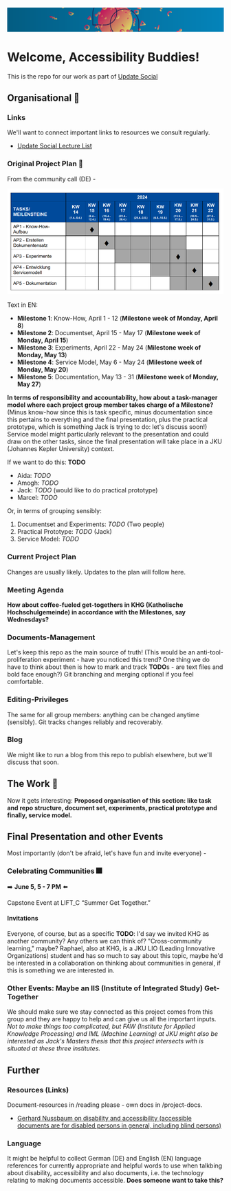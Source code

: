 ![Banner Courtesy of LIT, Linz Institute of Technology](_stash/img/banner.png)

# Welcome, Accessibility Buddies!

This is the repo for our work as part of [Update Social](https://updatesocial.org/)

## Organisational :telescope:

### Links

We'll want to connect important links to resources we consult regularly.

* [Update Social Lecture List](https://www.jku.at/lit-open-innovation-center/open-innovation-in-science/lehre-und-weiterbildung/updatesocial/)

### Original Project Plan :1234:

From the community call (DE) -

![Original Project Plan with milestones graphically from the call, text follows below](_stash/img/community_call_project_plan.png)

Text in EN:

* **Milestone 1**: Know-How, April 1 - 12 (**Milestone week of Monday, April 8**)
* **Milestone 2**: Documentset, April 15 - May 17 (**Milestone week of Monday, April 15**)
* **Milestone 3**: Experiments, April 22 - May 24 (**Milestone week of Monday, May 13**)
* **Milestone 4**: Service Model, May 6 - May 24 (**Milestone week of Monday, May 20**)
* **Milestone 5**: Documentation, May 13 - 31 (**Milestone week of Monday, May 27**)

**In terms of responsibility and accountability, how about a task-manager model where each project group member takes charge of a Milestone?** (Minus know-how since this is task specific, minus documentation since this pertains to everything and the final presentation, plus the practical prototype, which is something Jack is trying to do: let's discuss soon!) Service model might particularly relevant to the presentation and could draw on the other tasks, since the final presentation will take place in a JKU (Johannes Kepler University) context.

If we want to do this: **TODO**

* Aida: *TODO*
* Amogh: *TODO*
* Jack: *TODO* (would like to do practical prototype)
* Marcel: *TODO*

Or, in terms of grouping sensibly:

1. Documentset and Experiments: *TODO* (Two people)
2. Practical Prototype: *TODO* (Jack)
3. Service Model: *TODO* 

### Current Project Plan

Changes are usually likely. Updates to the plan will follow here.

### Meeting Agenda

**How about coffee-fueled get-togethers in KHG (Katholische Hochschulgemeinde) in accordance with the Milestones, say Wednesdays?**

### Documents-Management

Let's keep this repo as the main source of truth! (This would be an anti-tool-proliferation experiment - have you noticed this trend? One thing we do have to think about then is how to mark and track **TODO**s - are text files and bold face enough?) Git branching and merging optional if you feel comfortable.

### Editing-Privileges

The same for all group members: anything can be changed anytime (sensibly). Git tracks changes reliably and recoverably.

### Blog

We might like to run a blog from this repo to publish elsewhere, but we'll discuss that soon.

## The Work :hammer:

Now it gets interesting: **Proposed organisation of this section: like task and repo structure, document set, experiments, practical prototype and finally, service model.**

## Final Presentation and other Events

Most importantly (don't be afraid, let's have fun and invite everyone) -

### Celebrating Communities :fireworks:

:arrow_right: **June 5, 5 - 7 PM** :arrow_left:

Capstone Event at LIFT_C “Summer Get Together.”

#### Invitations

Everyone, of course, but as a specific **TODO**: I'd say we invited KHG as another community? Any others we can think of? "Cross-community learning," maybe? Raphael, also at KHG, is a JKU LIO (Leading Innovative Organizations) student and has so much to say about this topic, maybe he'd be interested in a collaboration on thinking about communities in general, if this is something we are interested in.

### Other Events: Maybe an IIS (Institute of Integrated Study) Get-Together

We should make sure we stay connected as this project comes from this group and they are happy to help and can give us all the important inputs. *Not to make things too complicated, but FAW (Institute for Applied Knowledge Processing) and IML (Machine Learning) at JKU might also be interested as Jack's Masters thesis that this project intersects with is situated at these three institutes.*

## Further 

### Resources (Links)

Document-resources in /reading please - own docs in /project-docs.

* [Gerhard Nussbaum on disability and accessibility (accessible documents are for disabled persons in general, including blind persons)](https://www.axes4.com/de/blog/post/2024/checkliste-vorbereitung-fuer-pdf-export-mit-axesslide)

### Language

It might be helpful to collect German (DE) and English (EN) language references for currently appropriate and helpful words to use when talkbing about disability, accessibility and also documents, i.e. the technology relating to making documents accessible. **Does someone want to take this?**